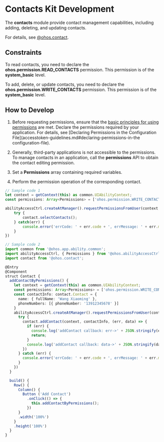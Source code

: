 # Contacts Kit Development

The **contacts** module provide contact management capabilities, including adding, deleting, and updating contacts.

For details, see [@ohos.contact](../reference/apis-contacts-kit/js-apis-contact.md).


## Constraints

To read contacts, you need to declare the **ohos.permission.READ_CONTACTS** permission. This permission is of the **system_basic** level.

To add, delete, or update contacts, you need to declare the **ohos.permission.WRITE_CONTACTS** permission. This permission is of the **system_basic** level.

## How to Develop

1. Before requesting permissions, ensure that the [basic principles for using permissions](../security/AccessToken/app-permission-mgmt-overview.md#basic-principles-for-using-permissions) are met. Declare the permissions required by your application. For details, see [Declaring Permissions in the Configuration File](accesstoken-guidelines.md#declaring-permissions-in-the configuration-file).

2. Generally, third-party applications is not accessible to the permissions. To manage contacts in an application, call the **permissions** API to obtain the contact editing permission.

3. Set a **Permissions** array containing required variables.

4. Perform the permission operation of the corresponding contact.

```ts
// Sample code 1
let context = getContext(this) as common.UIAbilityContext;
const permissions: Array<Permissions> = ['ohos.permission.WRITE_CONTACTS'];

abilityAccessCtrl.createAtManager().requestPermissionsFromUser(context, permissions).then(() => {
    try {
        contact.selectContacts();
    } catch(err) {
        console.error('errCode: ' + err.code + ', errMessage: ' + err.message)
    }
})

// Sample code 2
import common from '@ohos.app.ability.common';
import abilityAccessCtrl, { Permissions } from '@ohos.abilityAccessCtrl';
import contact from '@ohos.contact';

@Entry
@Component
struct Contact {
  addContactByPermissions() {
    let context = getContext(this) as common.UIAbilityContext;
    const permissions: Array<Permissions> = ['ohos.permission.WRITE_CONTACTS'];
    const contactInfo: contact.Contact = {
      name: { fullName: 'Wang Xiaoming' },
      phoneNumbers: [{ phoneNumber: '13912345678' }]
    }
    abilityAccessCtrl.createAtManager().requestPermissionsFromUser(context, permissions).then(() => {
      try {
        contact.addContact(context, contactInfo, (err, data) => {
          if (err) {
            console.log('addContact callback: err->' + JSON.stringify(err));
            return;
          }
          console.log('addContact callback: data->' + JSON.stringify(data));
        })
      } catch (err) {
        console.error('errCode: ' + err.code + ', errMessage: ' + err.message);
      }
    })
  }

  build() {
    Row() {
      Column() {
        Button ('Add Contact')
          .onClick(() => {
            this.addContactByPermissions();
          })
      }
      .width('100%')
    }
    .height('100%')
  }
}
```
